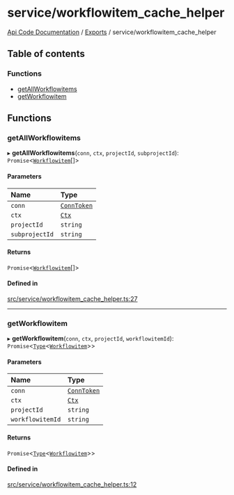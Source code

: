 # service/workflowitem\_cache\_helper
 
[Api Code Documentation](../README.md) / [Exports](../modules.md) / service/workflowitem\_cache\_helper

## Table of contents

### Functions

- [getAllWorkflowitems](service_workflowitem_cache_helper.md#getallworkflowitems)
- [getWorkflowitem](service_workflowitem_cache_helper.md#getworkflowitem)

## Functions

### getAllWorkflowitems

▸ **getAllWorkflowitems**(`conn`, `ctx`, `projectId`, `subprojectId`): `Promise`\<[`Workflowitem`](../interfaces/service_domain_workflow_workflowitem.Workflowitem.md)[]\>

#### Parameters

| Name | Type |
| :------ | :------ |
| `conn` | [`ConnToken`](service_conn.md#conntoken) |
| `ctx` | [`Ctx`](../interfaces/lib_ctx.Ctx.md) |
| `projectId` | `string` |
| `subprojectId` | `string` |

#### Returns

`Promise`\<[`Workflowitem`](../interfaces/service_domain_workflow_workflowitem.Workflowitem.md)[]\>

#### Defined in

[src/service/workflowitem_cache_helper.ts:27](https://github.com/openkfw/TruBudget/blob/1602d8b/api/src/service/workflowitem_cache_helper.ts#L27)

___

### getWorkflowitem

▸ **getWorkflowitem**(`conn`, `ctx`, `projectId`, `workflowitemId`): `Promise`\<[`Type`](result.md#type)\<[`Workflowitem`](../interfaces/service_domain_workflow_workflowitem.Workflowitem.md)\>\>

#### Parameters

| Name | Type |
| :------ | :------ |
| `conn` | [`ConnToken`](service_conn.md#conntoken) |
| `ctx` | [`Ctx`](../interfaces/lib_ctx.Ctx.md) |
| `projectId` | `string` |
| `workflowitemId` | `string` |

#### Returns

`Promise`\<[`Type`](result.md#type)\<[`Workflowitem`](../interfaces/service_domain_workflow_workflowitem.Workflowitem.md)\>\>

#### Defined in

[src/service/workflowitem_cache_helper.ts:12](https://github.com/openkfw/TruBudget/blob/1602d8b/api/src/service/workflowitem_cache_helper.ts#L12)
